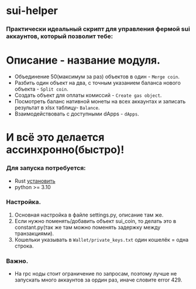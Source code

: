 # sui-helper

### Практически идеальный скрипт для управления фермой sui аккаунтов, который позволит тебе:
# Описание - название модуля.
- Объединение 50(максимум за раз) объектов в один - `Merge coin`.
- Разбить один объект на два, с точным указанием баланса нового объекта - `Split coin`.
- Создать объект для оплаты комиссий - `Create gas object`.
- Посмотреть баланс нативной монеты на всех аккаунтах и записать результат в xlsx таблицу- `Balance`.
- Взаимодействовать с доступными dApps - `dApps`.
# И всё это делается ассинхронно(быстро)!

### Для запуска потребуется:
- Rust [установить](https://rustup.rs/)
- python >= 3.10

### Настройка.
1. Основная настройка в файле settings.py, описание там же.
2. Если нужно поменять/добавить объект sui_coin, то делать это в constant.py(так же там можно поменять задержку между транзакциями).
3. Кошельки указывать в `Wallet/private_keys.txt` один кошелёк = одна строка.

### Важно.
- На rpc ноды стоит ограничение по запросам, поэтому лучше не запускать много аккаунтов за ордин раз, иначе словите error 429.

